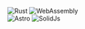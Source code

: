 ![Rust](https://img.shields.io/badge/Rust-000000?style=for-the-badge&logo=rust&logoColor=white)
![WebAssembly](https://img.shields.io/badge/WebAssembly-654FF0?style=for-the-badge&logo=WebAssembly&logoColor=white)  
![Astro](https://img.shields.io/badge/Astro-0C1222?style=for-the-badge&logo=astro&logoColor=FDFDFE)
![SolidJs](https://img.shields.io/badge/Solid%20JS-2C4F7C?style=for-the-badge&logo=solid&logoColor=white)